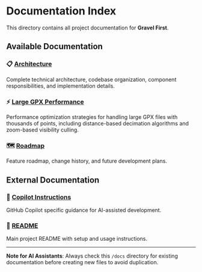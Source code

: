 # Documentation Index

This directory contains all project documentation for **Gravel First**.

## Available Documentation

### 📋 [Architecture](architecture.md)

Complete technical architecture, codebase organization, component responsibilities, and implementation details.

### ⚡ [Large GPX Performance](large-gpx-performance.md)

Performance optimization strategies for handling large GPX files with thousands of points, including distance-based decimation algorithms and zoom-based visibility culling.

### 🗺️ [Roadmap](roadmap.md)

Feature roadmap, change history, and future development plans.

## External Documentation

### 🤖 [Copilot Instructions](../.github/copilot-instructions.md)

GitHub Copilot specific guidance for AI-assisted development.

### 📖 [README](../README.md)

Main project README with setup and usage instructions.

---

**Note for AI Assistants**: Always check this `/docs` directory for existing documentation before creating new files to avoid duplication.
